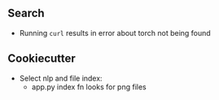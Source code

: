 ## Search

* Running `curl` results in error about torch not being found

## Cookiecutter

* Select nlp and file index:
  * app.py index fn looks for png files
